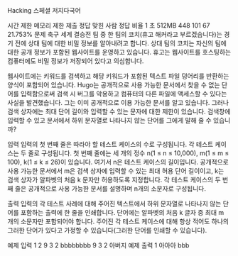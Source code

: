 Hacking 스페셜 저지다국어
 
시간 제한	메모리 제한	제출	정답	맞힌 사람	정답 비율
1 초	512MB	448	101	67	21.753%
문제
축구 세계 결승전 팀 중 한 팀의 코치(휴고 해커라고 부르겠습니다)는 경기 전에 상대 팀에 대한 비밀 정보를 알아내려고 합니다. 상대 팀의 코치는 자신의 팀에 대한 공개 정보가 포함된 웹사이트를 운영하고 있습니다. 휴고는 웹사이트를 호스팅하는 컴퓨터에도 비밀 정보가 저장되어 있다고 의심합니다.

웹사이트에는 키워드를 검색하고 해당 키워드가 포함된 텍스트 파일 덩어리를 반환하는 양식이 포함되어 있습니다. Hugo는 공개적으로 사용 가능한 문서에서 찾을 수 없는 단어를 입력함으로써 검색 시 버그를 악용하고 컴퓨터의 다른 파일에 액세스할 수 있다는 사실을 발견했습니다. 그는 이미 공개적으로 이용 가능한 문서를 알고 있습니다. 그러나 검색 상자에는 최대 단어 길이와 입력할 수 있는 문자에 대한 제한이 있습니다. 검색창에 입력할 수 있고 문서에서 하위 문자열로 나타나지 않는 단어를 그에게 말해 줄 수 있습니까?

입력
입력의 첫 번째 줄은 따라야 할 테스트 케이스의 수로 구성됩니다. 각 테스트 케이스는 두 줄로 구성됩니다. 첫 번째 줄에는 세 개의 정수 n(1 ≤ n ≤ 10,000), m(1 ≤ m ≤ 100), k(1 ≤ k ≤ 26)이 있습니다. 여기서 n은 테스트 케이스의 길이입니다. 공개적으로 사용 가능한 문서에서 m은 검색 상자에 입력할 수 있는 최대 허용 단어 길이이고, k는 검색 상자가 알파벳의 처음 k 문자만 허용하도록 지정합니다. 각 테스트 케이스의 두 번째 줄은 공개적으로 사용 가능한 문서를 설명하며 n개의 소문자로 구성됩니다. 

출력
입력의 각 테스트 사례에 대해 주어진 텍스트에서 하위 문자열로 나타나지 않는 단어를 포함하는 출력에 한 줄을 인쇄합니다. 단어에는 알파벳의 처음 k 글자 중 최대 m 개의 소문자만 포함되어야 합니다. 주어진 각 테스트 케이스에 대해 항상 적어도 하나의 그러한 단어가 있다고 가정할 수 있습니다(그러한 단어를 인쇄할 수 있습니다).

예제 입력 1 
2
9 3 2
bbbbbbbb
9 3 2
아버지
예제 출력 1 
아아아
bbb